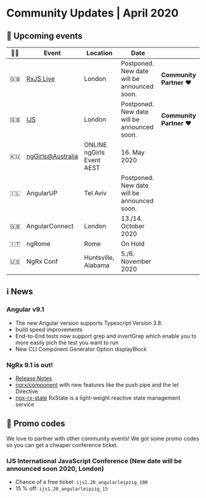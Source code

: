 # Community Updates | April 2020

## 📅 Upcoming events

| 🏳️‍🌈 | Event | Location | Date | |
|------|------|-----|------|-----|
| 🇬🇧 | [RxJS Live](https://www.rxjs.live/) | London | Postponed. New date will be announced soon. | **Community Partner ❤️** |
| 🇬🇧 | [IJS](https://javascript-conference.com/) | London | Postponed. New date will be announced soon. | **Community Partner ❤️** |
| 🇦🇺 | [ngGirls@Australia](https://ng-girls.org/australia-2020/) | ONLINE ngGirls Event AEST | 16. May 2020 | |
| 🇮🇱 | AngularUP | Tel Aviv | Postponed. New date will be announced soon. | |
| 🇬🇧 | AngularConnect | London | 13./14. October 2020 | |
| 🇮🇹 | ngRome | Rome | On Hold | |
| 🇺🇸 | NgRx Conf | Huntsville, Alabama | 5./6. November 2020 | |


## ℹ️ News

### Angular v9.1 

 - The new Angular version supports Typescript Version 3.8. 
 - build speed improvements
 - End-to-End tests now support grep and invertGrep which enable you to more easily pich the test you want to run
 - New CLI Component Generator Option displayBlock

### NgRx 9.1 is out!

 - [Release Notes](https://github.com/ngrx/platform/blob/master/CHANGELOG.md#910-2020-04-07) 
 - [ngrx/component](https://ngrx.io/guide/component) with new features like the push pipe and the let Directive
 - [ngx-rx-state](https://github.com/BioPhoton/ngx-rx/tree/master/libs/ngx-rx-state) RxState is a light-weight reactive state management service


## 💸 Promo codes

We love to partner with other community events! We got some promo codes so you can get a cheaper conference ticket.

### IJS International JavaScript Conference (New date will be announced soon 2020, London)

* Chance of a free ticket: `ijs1.20_angularleipzig_100`
* 15 % off: `ijs1.20_angularleipzig_15`
